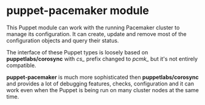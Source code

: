 # puppet-pacemaker module

This Puppet module can work with the running Pacemaker cluster to manage its
configuration. It can create, update and remove most of the configuration
objects and query their status.

The interface of these Puppet types is loosely based on **puppetlabs/corosync**
with *cs_* prefix changed to *pcmk_* but it's not entirely compatible.

**puppet-pacemaker** is much more sophisticated then **puppetlabs/corosync** and
provides a lot of debugging features, checks, configuration and it can work
even when the Puppet is being run on many cluster nodes at the same time.
